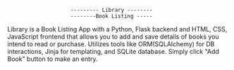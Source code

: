                         --------- Library --------
                        --------Book Listing -----

Library is a Book Listing App with a Python, Flask backend and HTML, CSS, JavaScript frontend that allows you to add and save details of books you intend to read or purchase. Utilizes tools like ORM(SQLAlchemy) for DB interactions, Jinja for templating, and SQLite database. 
Simply click "Add Book" button to make an entry.

